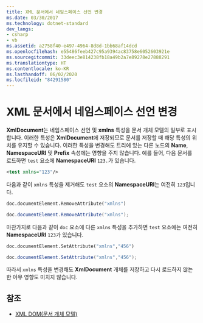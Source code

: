```yaml
---
title: XML 문서에서 네임스페이스 선언 변경
ms.date: 03/30/2017
ms.technology: dotnet-standard
dev_langs:
- csharp
- vb
ms.assetid: a2758f40-e497-4964-8d8d-1bb68af14dcd
ms.openlocfilehash: e55486feeb427c95a9394ac83758e6052603921e
ms.sourcegitcommit: 33deec3e814238fb18a49b2a7e89278e27888291
ms.translationtype: HT
ms.contentlocale: ko-KR
ms.lasthandoff: 06/02/2020
ms.locfileid: "84291580"
---
```

# <a name="changing-namespace-declarations-in-an-xml-document"></a>XML 문서에서 네임스페이스 선언 변경
**XmlDocument**는 네임스페이스 선언 및 **xmlns** 특성을 문서 개체 모델의 일부로 표시합니다. 이러한 특성은 **XmlDocument**에 저장되므로 문서를 저장할 때 해당 특성의 위치를 유지할 수 있습니다. 이러한 특성을 변경해도 트리에 있는 다른 노드의 **Name**, **NamespaceURI** 및 **Prefix** 속성에는 영향을 주지 않습니다. 예를 들어, 다음 문서를 로드하면 `test` 요소에 **NamespaceURI** `123.`가 있습니다.  
  
```xml  
<test xmlns="123"/>  
```  
  
 다음과 같이 `xmlns` 특성을 제거해도 `test` 요소의 **NamespaceURI**는 여전히 `123`입니다.  
  
```vb  
doc.documentElement.RemoveAttribute("xmlns")  
```  
  
```csharp  
doc.documentElement.RemoveAttribute("xmlns");  
```  
  
 마찬가지로 다음과 같이 `doc` 요소에 다른 `xmlns` 특성을 추가하면 `test` 요소에는 여전히 **NamespaceURI** `123`가 있습니다.  
  
```vb  
doc.documentElement.SetAttribute("xmlns","456")
```  
  
```csharp  
doc.documentElement.SetAttribute("xmlns","456");  
```  
  
 따라서 `xmlns` 특성을 변경해도 **XmlDocument** 개체를 저장하고 다시 로드하지 않는 한 아무 영향도 미치지 않습니다.  
  
## <a name="see-also"></a>참조

- [XML DOM(문서 개체 모델)](xml-document-object-model-dom.md)
